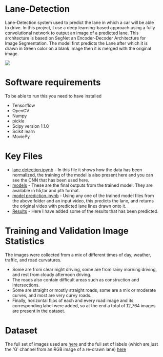 # Lane-Detection
Lane-Detection system used to predict the lane in which a car will be able to drive. In this project, I use a deep learning-based approach using a fully convolutional network to output an image of a predicted lane. This architecture is based on SegNet an Encoder-Decoder Architecture for Image Segmentation. The model first predicts the Lane after which it is drawn in Green color on a blank image then it is merged with the original image.

  ![](https://github.com/Moddy2024/Lane-Detection/blob/main/gif.gif)

# Software requirements
To be able to run this you need to have installed
* Tensorflow
* OpenCV
* Numpy
* pickle
* Scipy version 1.1.0
* Scikit learn
* MoviePy

# Key Files
* [lane detection.ipynb](https://github.com/Moddy2024/Lane-Detection/blob/main/lane%20detection.ipynb) - In this file it shows how the data has been normalized, the training of the model is also present here and you can see the CNN that has been used here.
* [models](https://github.com/Moddy2024/Lane-Detection/tree/main/models) - These are the final outputs from the trained model. They are available in h5,tar and pth format.
* [model prediction.ipynb](https://github.com/Moddy2024/Lane-Detection/blob/main/model%20prediction.ipynb) -  Using any one of the trained model files from the above folder and an input video, this predicts the lane, and returns the original video with predicted lane lines drawn onto it.
* [Results](https://github.com/Moddy2024/Lane-Detection/tree/main/outputs) - Here I have added some of the results that has been predicted.

# Training and Validation Image Statistics
The images were collected from a mix of different times of day, weather, traffic, and road curvatures.
* Some are from clear night driving, some are from rainy morning driving, and rest from cloudy afternoon driving.
* The roads also contain difficult areas such as construction and intersections.
* Some are straight or mostly straight roads, some are a mix or moderate curves, and most are very curvy roads.
* Finally, horizontal flips of each and every road image and its corresponding label were added, so at the end a total of 12,764 images are present in the dataset.

# Dataset
The full set of images used are [here](https://www.dropbox.com/s/rrh8lrdclzlnxzv/full_CNN_train.p?dl=0) and the full set of labels (which are just the 'G' channel from an RGB image of a re-drawn lane) [here](https://www.dropbox.com/s/ak850zqqfy6ily0/full_CNN_labels.p?dl=0)

